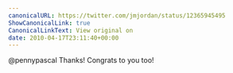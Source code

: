 ```yaml
---
canonicalURL: https://twitter.com/jmjordan/status/12365945495
ShowCanonicalLink: true
CanonicalLinkText: View original on
date: 2010-04-17T23:11:40+00:00
---
```

@pennypascal Thanks! Congrats to you too!